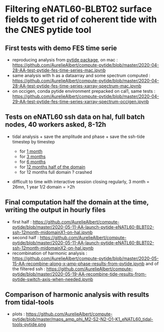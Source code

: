 # Filtering eNATL60-BLBT02 surface fields to get rid of coherent tide with the CNES pytide tool

## First tests with demo FES time serie

  - reproducing analysis from [pytide package](https://github.com/CNES/pangeo-pytide/blob/master/README.md), on mac : https://github.com/AurelieAlbert/compute-pytide/blob/master/2020-04-28-AA-test-pytide-fes-time-series-mac.ipynb
  - same analysis with h as a dataarray and some spectrum computed : https://github.com/AurelieAlbert/compute-pytide/blob/master/2020-04-28-AA-test-pytide-fes-time-series-xarray-spectrum-mac.ipynb
  - on occigen, conda pytide environment prepacked on cal1, same tests : https://github.com/AurelieAlbert/compute-pytide/blob/master/2020-04-29-AA-test-pytide-fes-time-series-xarray-spectrum-occigen.ipynb
  
## Tests on eNATL60 ssh data on hal, full batch nodes, 40 workers asked, 8-12h

  - tidal analysis + save the amplitude and phase + save the ssh-tide timestep by timestep 
    - for [1 month](https://github.com/AurelieAlbert/compute-pytide/blob/master/2020-05-04-AA-timing-pytide-eNATL60-BLBT02-ssh-hal-dask-future-1month-batch-full-nodes-queue.ipynb)
    - for [3 months](https://github.com/AurelieAlbert/compute-pytide/blob/master/2020-05-04-AA-timing-pytide-eNATL60-BLBT02-ssh-hal-dask-future-3month-batch-full-nodes-queue.ipynb)
    - for [6 months](https://github.com/AurelieAlbert/compute-pytide/blob/master/2020-05-05-AA-timing-pytide-eNATL60-BLBT02-ssh-hal-dask-future-6month-batch-full-nodes-queue.ipynb)
    - for [12 months half of the domain](https://github.com/AurelieAlbert/compute-pytide/blob/master/2020-05-06-AA-timing-pytide-eNATL60-BLBT02-ssh-hal-dask-future-12month-batch-full-nodes-queue-midomainX1.ipynb)
    - for 12 months full domain ? crashed
    
  - difficult to time with interactive session closing regularly, 3 month = 26mn, 1 year 1/2 domain = >2h
  
## Final computation half the domain at the time, writing the output in hourly files
  
   - first half : https://github.com/AurelieAlbert/compute-pytide/blob/master/2020-05-11-AA-launch-pytide-eNATL60-BLBT02-ssh-12month-midomainX1-on-hal.ipynb
   - second half : https://github.com/AurelieAlbert/compute-pytide/blob/master/2020-05-11-AA-launch-pytide-eNATL60-BLBT02-ssh-12month-midomainX2-on-hal.ipynb
   - recombination of harmonic analysis : https://github.com/AurelieAlbert/compute-pytide/blob/master/2020-05-15-AA-recombine-along-x-amp-phase-results-from-pytide.ipynb and of the filtered ssh : https://github.com/AurelieAlbert/compute-pytide/blob/master/2020-05-19-AA-recombine-tide-results-from-pytide-switch-axis-when-needed.ipynb
   
## Comparison of harmonic analysis with results from tidal-tools

 - plots : https://github.com/AurelieAlbert/compute-pytide/blob/master/maps_amp_phi_M2-S2-N2-O1-K1_eNATL60_tidal-tools-pytide.png
 
